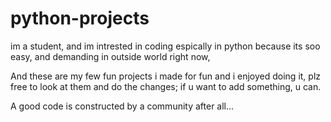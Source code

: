 # python-projects
im a student, and im intrested in coding espically in python
because its soo easy, and demanding in outside world right now,

And these are my few fun projects i made for fun and i enjoyed doing it,
plz free to look at them and do the changes; if u want to add something, u can.

A good code is constructed by a community after all...
